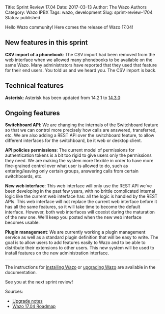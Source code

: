 Title: Sprint Review 17.04
Date: 2017-03-13
Author: The Wazo Authors
Category: Wazo IPBX
Tags: wazo, development
Slug: sprint-review-1704
Status: published

Hello Wazo community! Here comes the release of Wazo 17.04!

New features in this sprint
---------------------------

**CSV import of a phonebook**: The CSV import had been removed from the web interface when we allowed many phonebooks to be available on the same Wazo. Many administrators have reported that they used that feature for their end users. You told us and we heard you. The CSV import is back.

Technical features
------------------

**Asterisk**: Asterisk has been updated from 14.2.1 to [14.3.0](http://downloads.asterisk.org/pub/telephony/asterisk/asterisk-14.3.0-summary.html)

Ongoing features
----------------

**Switchboard API**: We are changing the internals of the Switchboard feature so that we can control more precisely how calls are answered, transferred, etc. We are also adding a REST API over the switchboard feature, to allow different interfaces for the switchboard, be it web or desktop client.

**API policies permissions**: The current model of permissions for authentication tokens is a bit too rigid to give users only the permissions they need. We are making the system more flexible in order to have more fine-grained control over what user is allowed to do, such as entering/leaving only certain groups, answering calls from certain switchboards, etc.

**New web interface**: This web interface will only use the REST API we've been developing in the past few years, with no brittle complicated internal logic like the current web interface has: all the logic is handled by the REST APIs. This web interface will not replace the current web interface before it has all the same features, so it will take time to become the default interface. However, both web interfaces will coexist during the maturation of the new one. We'll keep you posted when the new web interface becomes usable.

**Plugin management**: We are currently working a plugin management service as well as a standard plugin definition that will be easy to write. The goal is to allow users to add features easily to Wazo and to be able to distribute their extensions to other users. This new system will be used to install features on the new administration interface.

---

The instructions for [installing Wazo](http://documentation.wazo.community/en/stable/installation/installsystem.html) or [upgrading Wazo](http://documentation.wazo.community/en/stable/upgrade/upgrade.html) are available in the documentation.

See you at the next sprint review!

Sources:

* [Upgrade notes](http://documentation.wazo.community/en/wazo-17.04/upgrade/upgrade.html#upgrade-notes)
* [Wazo 17.04 Roadmap](https://projects.wazo.community/versions/256)
